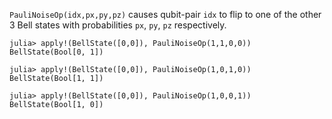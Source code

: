 `PauliNoiseOp(idx,px,py,pz)` causes qubit-pair `idx` to flip to one of the other 3 Bell states with probabilities `px`, `py`, `pz` respectively.

```jldoctest
julia> apply!(BellState([0,0]), PauliNoiseOp(1,1,0,0))
BellState(Bool[0, 1])

julia> apply!(BellState([0,0]), PauliNoiseOp(1,0,1,0))
BellState(Bool[1, 1])

julia> apply!(BellState([0,0]), PauliNoiseOp(1,0,0,1))
BellState(Bool[1, 0])
```
